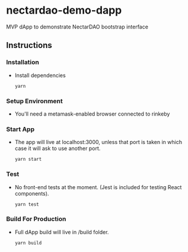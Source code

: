 # nectardao-demo-dapp
MVP dApp to demonstrate NectarDAO bootstrap interface

## Instructions

### Installation
- Install dependencies
    ```
    yarn
    ```
    
### Setup Environment
- You'll need a metamask-enabled browser connected to rinkeby

### Start App
- The app will live at localhost:3000, unless that port is taken in which case it will ask to use another port.
    ```
    yarn start
    ```

### Test
- No front-end tests at the moment. (Jest is included for testing React components).
    ```
    yarn test
    ```
    
### Build For Production
- Full dApp build will live in /build folder.
    ```
    yarn build
    ```
